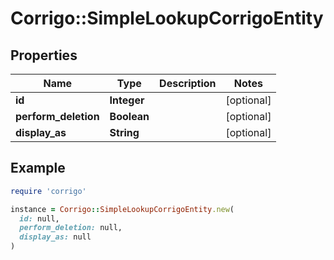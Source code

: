 # Corrigo::SimpleLookupCorrigoEntity

## Properties

| Name | Type | Description | Notes |
| ---- | ---- | ----------- | ----- |
| **id** | **Integer** |  | [optional] |
| **perform_deletion** | **Boolean** |  | [optional] |
| **display_as** | **String** |  | [optional] |

## Example

```ruby
require 'corrigo'

instance = Corrigo::SimpleLookupCorrigoEntity.new(
  id: null,
  perform_deletion: null,
  display_as: null
)
```

